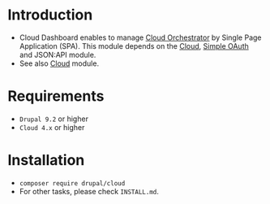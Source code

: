 Introduction
============

- Cloud Dashboard enables to manage [Cloud Orchestrator](
    https://drupal.org/project/cloud_orchestrator/
  ) by Single Page Application (SPA).  This module depends on the [Cloud](
    https://drupal.org/project/cloud/
  ), [Simple OAuth](
    https://www.drupal.org/project/simple_oauth
  ) and JSON:API module.
- See also [Cloud](https://drupal.org/project/cloud/) module.

Requirements
============

- `Drupal 9.2` or higher
- `Cloud 4.x` or higher

Installation
============

- `composer require drupal/cloud`
- For other tasks, please check `INSTALL.md`.
